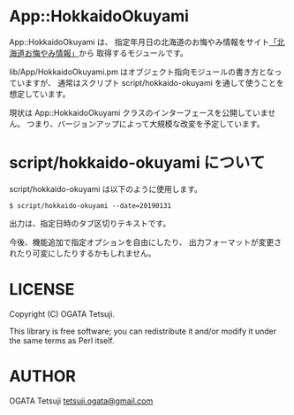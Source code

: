 # App::HokkaidoOkuyami

App::HokkaidoOkuyami は、
指定年月日の北海道のお悔やみ情報をサイト[「北海道お悔やみ情報」](https://www.hokkaidookuyami.com)から
取得するモジュールです。

lib/App/HokkaidoOkuyami.pm はオブジェクト指向モジュールの書き方となっていますが、
通常はスクリプト script/hokkaido-okuyami を通して使うことを想定しています。

現状は App::HokkaidoOkuyami クラスのインターフェースを公開していません。
つまり、バージョンアップによって大規模な改変を予定しています。

# script/hokkaido-okuyami について

script/hokkaido-okuyami は以下のように使用します。

```
$ script/hokkaido-okuyami --date=20190131
```

出力は、指定日時のタブ区切りテキストです。

今後、機能追加で指定オプションを自由にしたり、
出力フォーマットが変更されたり可変にしたりするかもしれません。

# LICENSE

Copyright (C) OGATA Tetsuji.

This library is free software; you can redistribute it and/or modify
it under the same terms as Perl itself.

# AUTHOR

OGATA Tetsuji <tetsuji.ogata@gmail.com>
